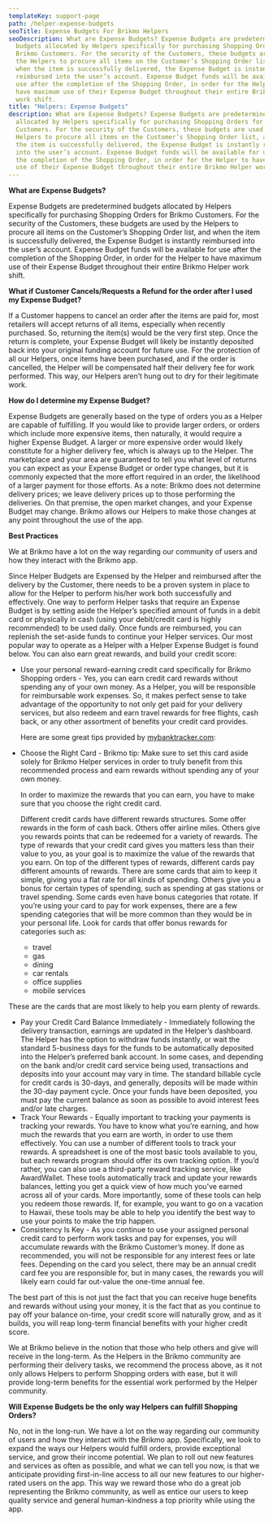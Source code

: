 ```yaml
---
templateKey: support-page
path: /helper-expense-budgets
seoTitle: Expense Budgets For Brikmo Helpers
seoDescription: What are Expense Budgets? Expense Budgets are predetermined
  budgets allocated by Helpers specifically for purchasing Shopping Orders for
  Brikmo Customers. For the security of the Customers, these budgets are used by
  the Helpers to procure all items on the Customer’s Shopping Order list, and
  when the item is successfully delivered, the Expense Budget is instantly
  reimbursed into the user’s account. Expense Budget funds will be available for
  use after the completion of the Shopping Order, in order for the Helper to
  have maximum use of their Expense Budget throughout their entire Brikmo Helper
  work shift.
title: "Helpers: Expense Budgets"
description: What are Expense Budgets? Expense Budgets are predetermined budgets
  allocated by Helpers specifically for purchasing Shopping Orders for Brikmo
  Customers. For the security of the Customers, these budgets are used by the
  Helpers to procure all items on the Customer’s Shopping Order list, and when
  the item is successfully delivered, the Expense Budget is instantly reimbursed
  into the user’s account. Expense Budget funds will be available for use after
  the completion of the Shopping Order, in order for the Helper to have maximum
  use of their Expense Budget throughout their entire Brikmo Helper work shift.
---
```

**What are Expense Budgets?**

Expense Budgets are predetermined budgets allocated by Helpers specifically for purchasing Shopping Orders for Brikmo Customers. For the security of the Customers, these budgets are used by the Helpers to procure all items on the Customer’s Shopping Order list, and when the item is successfully delivered, the Expense Budget is instantly reimbursed into the user’s account. Expense Budget funds will be available for use after the completion of the Shopping Order, in order for the Helper to have maximum use of their Expense Budget throughout their entire Brikmo Helper work shift.

**What if Customer Cancels/Requests a Refund for the order after I used my Expense Budget?**

If a Customer happens to cancel an order after the items are paid for, most retailers will accept returns of all items, especially when recently purchased. So, returning the item(s) would be the very first step. Once the return is complete, your Expense Budget will likely be instantly deposited back into your original funding account for future use. For the protection of all our Helpers, once items have been purchased, and if the order is cancelled, the Helper will be compensated half their delivery fee for work performed. This way, our Helpers aren’t hung out to dry for their legitimate work.

**How do I determine my Expense Budget?**

Expense Budgets are generally based on the type of orders you as a Helper are capable of fulfilling. If you would like to provide larger orders, or orders which include more expensive items, then naturally, it would require a higher Expense Budget. A larger or more expensive order would likely constitute for a higher delivery fee, which is always up to the Helper. The marketplace and your area are guaranteed to tell you what level of returns you can expect as your Expense Budget or order type changes, but it is commonly expected that the more effort required in an order, the likelihood of a larger payment for those efforts. As a note: Brikmo does not determine delivery prices; we leave delivery prices up to those performing the deliveries. On that premise, the open market changes, and your Expense Budget may change. Brikmo allows our Helpers to make those changes at any point throughout the use of the app.

**Best Practices**

We at Brikmo have a lot on the way regarding our community of users and how they interact with the Brikmo app. 

Since Helper Budgets are Expensed by the Helper and reimbursed after the delivery by the Customer, there needs to be a proven system in place to allow for the Helper to perform his/her work both successfully and effectively. One way to perform Helper tasks that require an Expense Budget is by setting aside the Helper’s specified amount of funds in a debit card or physically in cash (using your debit/credit card is highly recommended) to be used daily. Once funds are reimbursed, you can replenish the set-aside funds to continue your Helper services. Our most popular way to operate as a Helper with a Helper Expense Budget is found below. You can also earn great rewards, and build your credit score:

* Use your personal reward-earning credit card specifically for Brikmo Shopping orders - Yes, you can earn credit card rewards without spending any of your own money. As a Helper, you will be responsible for reimbursable work expenses. So, it makes perfect sense to take advantage of the opportunity to not only get paid for your delivery services, but also redeem and earn travel rewards for free flights, cash back, or any other assortment of benefits your credit card provides.

  Here are some great tips provided by [mybanktracker.com](https://www.mybanktracker.com/credit-cards/advice/5-tips-when-using-your-credit-card-for-reimbursable-work-expenses-297455):
* Choose the Right Card - Brikmo tip: Make sure to set this card aside solely for Brikmo Helper services in order to truly benefit from this recommended process and earn rewards without spending any of your own money.

  In order to maximize the rewards that you can earn, you have to make sure that you choose the right credit card.

  Different credit cards have different rewards structures. Some offer rewards in the form of cash back. Others offer airline miles. Others give you rewards points that can be redeemed for a variety of rewards. The type of rewards that your credit card gives you matters less than their value to you, as your goal is to maximize the value of the rewards that you earn. On top of the different types of rewards, different cards pay different amounts of rewards. There are some cards that aim to keep it simple, giving you a flat rate for all kinds of spending. Others give you a bonus for certain types of spending, such as spending at gas stations or travel spending. Some cards even have bonus categories that rotate. If you’re using your card to pay for work expenses, there are a few spending categories that will be more common than they would be in your personal life. Look for cards that offer bonus rewards for categories such as:

  * travel
  * gas
  * dining
  * car rentals
  * office supplies
  * mobile services

These are the cards that are most likely to help you earn plenty of rewards.

* Pay your Credit Card Balance Immediately - Immediately following the delivery transaction, earnings are updated in the Helper’s dashboard. The Helper has the option to withdraw funds instantly, or wait the standard 5-business days for the funds to be automatically deposited into the Helper’s preferred bank account. In some cases, and depending on the bank and/or credit card service being used, transactions and deposits into your account may vary in time. The standard billable cycle for credit cards is 30-days, and generally, deposits will be made within the 30-day payment cycle. Once your funds have been deposited, you must pay the current balance as soon as possible to avoid interest fees and/or late charges.
* Track Your Rewards - Equally important to tracking your payments is tracking your rewards. You have to know what you’re earning, and how much the rewards that you earn are worth, in order to use them effectively. You can use a number of different tools to track your rewards. A spreadsheet is one of the most basic tools available to you, but each rewards program should offer its own tracking option. If you’d rather, you can also use a third-party reward tracking service, like AwardWallet. These tools automatically track and update your rewards balances, letting you get a quick view of how much you’ve earned across all of your cards. More importantly, some of these tools can help you redeem those rewards. If, for example, you want to go on a vacation to Hawaii, these tools may be able to help you identify the best way to use your points to make the trip happen.
* Consistency Is Key - As you continue to use your assigned personal credit card to perform work tasks and pay for expenses, you will accumulate rewards with the Brikmo Customer’s money. If done as recommended, you will not be responsible for any interest fees or late fees. Depending on the card you select, there may be an annual credit card fee you are responsible for, but in many cases, the rewards you will likely earn could far out-value the one-time annual fee.

The best part of this is not just the fact that you can receive huge benefits and rewards without using your money, it is the fact that as you continue to pay off your balance on-time, your credit score will naturally grow, and as it builds, you will reap long-term financial benefits with your higher credit score. 

We at Brikmo believe in the notion that those who help others and give will receive in the long-term. As the Helpers in the Brikmo community are performing their delivery tasks, we recommend the process above, as it not only allows Helpers to perform Shopping orders with ease, but it will provide long-term benefits for the essential work performed by the Helper community.

**Will Expense Budgets be the only way Helpers can fulfill Shopping Orders?**

No, not in the long-run. We have a lot on the way regarding our community of users and how they interact with the Brikmo app. Specifically, we look to expand the ways our Helpers would fulfill orders, provide exceptional service, and grow their income potential. We plan to roll out new features and services as often as possible, and what we can tell you now, is that we anticipate providing first-in-line access to all our new features to our higher-rated users on the app. This way we reward those who do a great job representing the Brikmo community, as well as entice our users to keep quality service and general human-kindness a top priority while using the app.